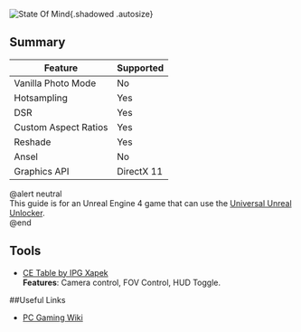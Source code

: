 ![State Of Mind](Images/state_of_mind.png "Shot by pino44io"){.shadowed .autosize}

## Summary

Feature | Supported
--|--
Vanilla Photo Mode | No
Hotsampling | Yes
DSR | Yes
Custom Aspect Ratios | Yes
Reshade | Yes 
Ansel | No
Graphics API | DirectX 11

@alert neutral  
This guide is for an Unreal Engine 4 game that can use the [Universal Unreal Unlocker](https://framedsc.com/GeneralGuides/universal_ue4_consoleunlocker.htm).  
@end
 
## Tools

* [CE Table by IPG Xapek](..\CheatTables\state_of_mind_win64.CT)  
**Features**: Camera control, FOV Control, HUD Toggle.


##Useful Links

* [PC Gaming Wiki](https://pcgamingwiki.com/wiki/State_of_Mind)


